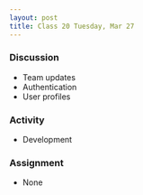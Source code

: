 ```yaml
---
layout: post
title: Class 20 Tuesday, Mar 27
---
```


### Discussion

* Team updates
* Authentication
* User profiles

### Activity

* Development

### Assignment

* None

